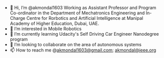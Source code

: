 - 👋 Hi, I’m @akmondal1603
Working as Assistant Professor and Program Co-ordinator in the Department of Mechatronics Engineering and In-Charge Centre for Rorbotics and Artificial Intelligence at Manipal Academy of Higher Education, Dubai, UAE.
- 👀 I’m interested in Mobile Robotics
- 🌱 I’m currently learning Udacity's Self Driving Car Engineer Nanodegree program  
- 💞️ I’m looking to collaborate on the area of autonomous systems
- 📫 How to reach me @akmondal1603@gmail.com; akmondal@ieee.org

<!---
akmondal1603/akmondal1603 is a ✨ special ✨ repository because its `README.md` (this file) appears on your GitHub profile.
You can click the Preview link to take a look at your changes.
--->
